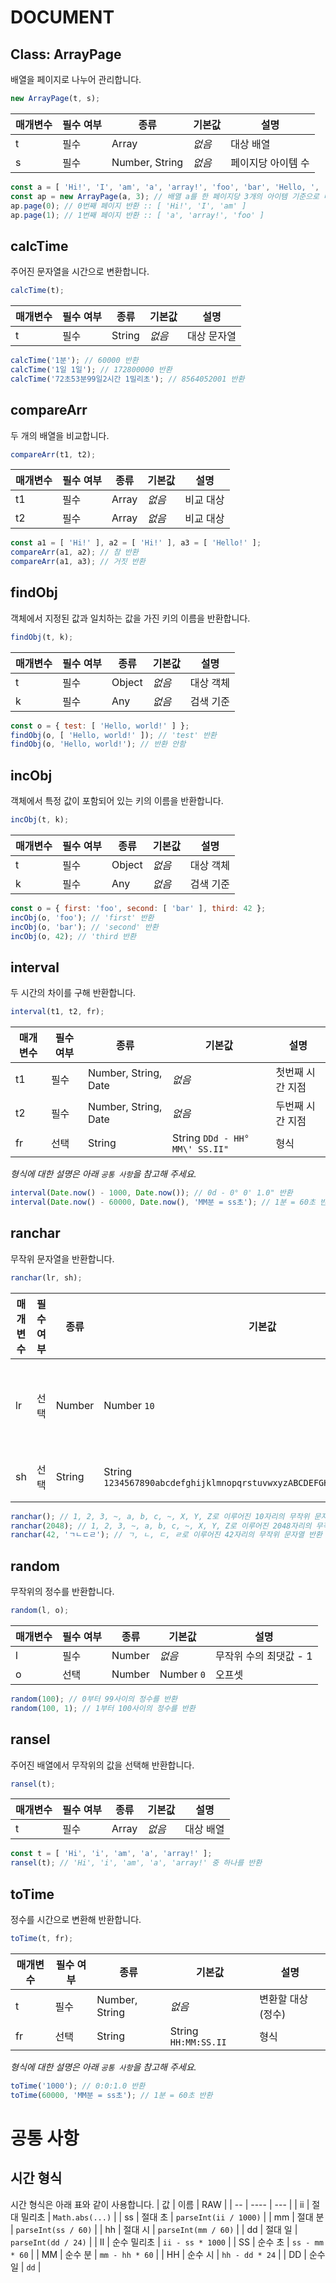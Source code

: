# DOCUMENT

## Class: ArrayPage

배열을 페이지로 나누어 관리합니다.

``` js
new ArrayPage(t, s);
```

| 매개변수 | 필수 여부 | 종류 | 기본값 | 설명 |
| -------- | --------- | ---- | ------ | ---- |
| t | 필수 | Array | *없음* | 대상 배열 |
| s | 필수 | Number, String | *없음* | 페이지당 아이템 수 |

``` js
const a = [ 'Hi!', 'I', 'am', 'a', 'array!', 'foo', 'bar', 'Hello, ', 'world!', 'hahaha' ];
const ap = new ArrayPage(a, 3); // 배열 a를 한 페이지당 3개의 아이템 기준으로 나눔
ap.page(0); // 0번째 페이지 반환 :: [ 'Hi!', 'I', 'am' ]
ap.page(1); // 1번째 페이지 반환 :: [ 'a', 'array!', 'foo' ]
```


## calcTime

주어진 문자열을 시간으로 변환합니다.

``` js
calcTime(t);
```

| 매개변수 | 필수 여부 | 종류 | 기본값 | 설명 |
| -------- | --------- | ---- | ------ | ---- |
| t | 필수 | String | *없음* | 대상 문자열 |

``` js
calcTime('1분'); // 60000 반환
calcTime('1일 1일'); // 172800000 반환
calcTime('72초53분99일2시간 1밀리초'); // 8564052001 반환
```


## compareArr

두 개의 배열을 비교합니다.

``` js
compareArr(t1, t2);
```

| 매개변수 | 필수 여부 | 종류 | 기본값 | 설명 |
| -------- | --------- | ---- | ------ | ---- |
| t1 | 필수 | Array | *없음* | 비교 대상 |
| t2 | 필수 | Array | *없음* | 비교 대상 |

``` js
const a1 = [ 'Hi!' ], a2 = [ 'Hi!' ], a3 = [ 'Hello!' ];
compareArr(a1, a2); // 참 반환
compareArr(a1, a3); // 거짓 반환
```


## findObj

객체에서 지정된 값과 일치하는 값을 가진 키의 이름을 반환합니다.

``` js
findObj(t, k);
```

| 매개변수 | 필수 여부 | 종류 | 기본값 | 설명 |
| -------- | --------- | ---- | ------ | ---- |
| t | 필수 | Object | *없음* | 대상 객체 |
| k | 필수 | Any | *없음* | 검색 기준 |

``` js
const o = { test: [ 'Hello, world!' ] };
findObj(o, [ 'Hello, world!' ]); // 'test' 반환
findObj(o, 'Hello, world!'); // 반환 안함
```


## incObj

객체에서 특정 값이 포함되어 있는 키의 이름을 반환합니다.

``` js
incObj(t, k);
```

| 매개변수 | 필수 여부 | 종류 | 기본값 | 설명 |
| -------- | --------- | ---- | ------ | ---- |
| t | 필수 | Object | *없음* | 대상 객체 |
| k | 필수 | Any | *없음* | 검색 기준 |

``` js
const o = { first: 'foo', second: [ 'bar' ], third: 42 };
incObj(o, 'foo'); // 'first' 반환
incObj(o, 'bar'); // 'second' 반환
incObj(o, 42); // 'third 반환
```


## interval

두 시간의 차이를 구해 반환합니다.

``` js
interval(t1, t2, fr);
```

| 매개변수 | 필수 여부 | 종류 | 기본값 | 설명 |
| -------- | --------- | ---- | ------ | ---- |
| t1 | 필수 | Number, String, Date | *없음* | 첫번째 시간 지점 |
| t2 | 필수 | Number, String, Date | *없음* | 두번째 시간 지점 |
| fr | 선택 | String | String `DDd - HH° MM\' SS.II"` | 형식 |

*형식에 대한 설명은 아래 `공통 사항`을 참고해 주세요.*

``` js
interval(Date.now() - 1000, Date.now()); // 0d - 0° 0' 1.0" 반환
interval(Date.now() - 60000, Date.now(), 'MM분 = ss초'); // 1분 = 60초 반환
```


## ranchar

무작위 문자열을 반환합니다.

``` js
ranchar(lr, sh);
```

| 매개변수 | 필수 여부 | 종류 | 기본값 | 설명 |
| -------- | --------- | ---- | ------ | ---- |
| lr | 선택 | Number | Number `10` | 문자열의 길이 |
| sh | 선택 | String | String `1234567890abcdefghijklmnopqrstuvwxyzABCDEFGHIJKLMNOPQRSTUVWXYZ` | 문자표 |

``` js
ranchar(); // 1, 2, 3, ~, a, b, c, ~, X, Y, Z로 이루어진 10자리의 무작위 문자열 반환
ranchar(2048); // 1, 2, 3, ~, a, b, c, ~, X, Y, Z로 이루어진 2048자리의 무작위 문자열 반환
ranchar(42, 'ㄱㄴㄷㄹ'); // ㄱ, ㄴ, ㄷ, ㄹ로 이루어진 42자리의 무작위 문자열 반환
```


## random

무작위의 정수를 반환합니다.

``` js
random(l, o);
```

| 매개변수 | 필수 여부 | 종류 | 기본값 | 설명 |
| -------- | --------- | ---- | ------ | ---- |
| l | 필수 | Number | *없음* | 무작위 수의 최댓값 - 1 |
| o | 선택 | Number | Number `0` | 오프셋 |

``` js
random(100); // 0부터 99사이의 정수를 반환
random(100, 1); // 1부터 100사이의 정수를 반환
```


## ransel

주어진 배열에서 무작위의 값을 선택해 반환합니다.

``` js
ransel(t);
```

| 매개변수 | 필수 여부 | 종류 | 기본값 | 설명 |
| -------- | --------- | ---- | ------ | ---- |
| t | 필수 | Array | *없음* | 대상 배열 |

``` js
const t = [ 'Hi', 'i', 'am', 'a', 'array!' ];
ransel(t); // 'Hi', 'i', 'am', 'a', 'array!' 중 하나를 반환
```


## toTime

정수를 시간으로 변환해 반환합니다.

``` js
toTime(t, fr);
```

| 매개변수 | 필수 여부 | 종류 | 기본값 | 설명 |
| -------- | --------- | ---- | ------ | ---- |
| t | 필수 | Number, String | *없음* | 변환할 대상 (정수) |
| fr | 선택 | String | String `HH:MM:SS.II` | 형식 |

*형식에 대한 설명은 아래 `공통 사항`을 참고해 주세요.*

``` js
toTime('1000'); // 0:0:1.0 반환
toTime(60000, 'MM분 = ss초'); // 1분 = 60초 반환
```


# 공통 사항

## 시간 형식
시간 형식은 아래 표와 같이 사용합니다.
| 값 | 이름 | RAW |
| -- | ---- | --- |
| ii | 절대 밀리초 | `Math.abs(...)` |
| ss | 절대 초 | `parseInt(ii / 1000)` |
| mm | 절대 분 | `parseInt(ss / 60)` |
| hh | 절대 시 | `parseInt(mm / 60)` |
| dd | 절대 일 | `parseInt(dd / 24)` |
| II | 순수 밀리초 | `ii - ss * 1000` |
| SS | 순수 초 | `ss - mm * 60` |
| MM | 순수 분 | `mm - hh * 60` |
| HH | 순수 시 | `hh - dd * 24` |
| DD | 순수 일 | `dd` |